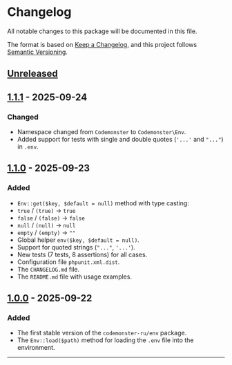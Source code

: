 # Changelog

All notable changes to this package will be documented in this file.

The format is based on [Keep a Changelog](https://keepachangelog.com/ru/1.1.0/),
and this project follows [Semantic Versioning](https://semver.org/lang/ru/).

## [Unreleased]

## [1.1.1] - 2025-09-24

### Changed

-   Namespace changed from `Codemonster` to `Codemonster\Env`.
-   Added support for tests with single and double quotes (`'...'` and `"..."`) in `.env`.

## [1.1.0] - 2025-09-23

### Added

-   `Env::get($key, $default = null)` method with type casting:
-   `true` / `(true)` → `true`
-   `false` / `(false)` → `false`
-   `null` / `(null)` → `null`
-   `empty` / `(empty)` → `""`
-   Global helper `env($key, $default = null)`.
-   Support for quoted strings (`"..."`, `'...'`).
-   New tests (7 tests, 8 assertions) for all cases.
-   Configuration file `phpunit.xml.dist`.
-   The `CHANGELOG.md` file.
-   The `README.md` file with usage examples.

## [1.0.0] - 2025-09-22

### Added

-   The first stable version of the `codemonster-ru/env` package.
-   The `Env::load($path)` method for loading the `.env` file into the environment.

---

[Unreleased]: https://github.com/codemonster-ru/env/compare/v1.1.0...HEAD
[1.1.1]: https://github.com/codemonster-ru/env/compare/v1.1.0...v1.1.1
[1.1.0]: https://github.com/codemonster-ru/env/compare/v1.0.0...v1.1.0
[1.0.0]: https://github.com/codemonster-ru/env/releases/tag/v1.0.0
